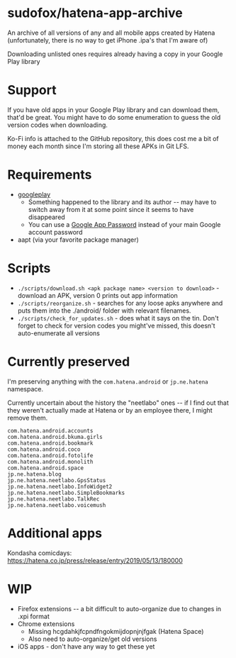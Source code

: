 # sudofox/hatena-app-archive

An archive of all versions of any and all mobile apps created by Hatena (unfortunately, there is no way to get iPhone .ipa's that I'm aware of)

Downloading unlisted ones requires already having a copy in your Google Play library

# Support

If you have old apps in your Google Play library and can download them, that'd be great. You might have to do some enumeration to guess the old version codes when downloading.

Ko-Fi info is attached to the GitHub repository, this does cost me a bit of money each month since I'm storing all these APKs in Git LFS.

# Requirements

- [googleplay](https://github.com/89z/googleplay)
  - Something happened to the library and its author -- may have to switch away from it at some point since it seems to have disappeared
  - You can use a [Google App Password](https://myaccount.google.com/apppasswords) instead of your main Google account password
- aapt (via your favorite package manager)

# Scripts

- `./scripts/download.sh <apk package name> <version to download>` - download an APK, version 0 prints out app information
- `./scripts/reorganize.sh` - searches for any loose apks anywhere and puts them into the ./android/ folder with relevant filenames.
- `./scripts/check_for_updates.sh` - does what it says on the tin. Don't forget to check for version codes you might've missed, this doesn't auto-enumerate all versions

# Currently preserved

I'm preserving anything with the `com.hatena.android` or `jp.ne.hatena` namespace.

Currently uncertain about the history the "neetlabo" ones -- if I find out that they weren't actually made at Hatena or by an employee there, I might remove them.

```
com.hatena.android.accounts
com.hatena.android.bkuma.girls
com.hatena.android.bookmark
com.hatena.android.coco
com.hatena.android.fotolife
com.hatena.android.monolith
com.hatena.android.space
jp.ne.hatena.blog
jp.ne.hatena.neetlabo.GpsStatus
jp.ne.hatena.neetlabo.InfoWidget2
jp.ne.hatena.neetlabo.SimpleBookmarks
jp.ne.hatena.neetlabo.TalkRec
jp.ne.hatena.neetlabo.voicemush
```

# Additional apps

Kondasha comicdays: https://hatena.co.jp/press/release/entry/2019/05/13/180000

# WIP

- Firefox extensions -- a bit difficult to auto-organize due to changes in .xpi format
- Chrome extensions
  - Missing hcgdahkjfcpndfngokmijdopnjnjfgak (Hatena Space)
  - Also need to auto-organize/get old versions
- iOS apps - don't have any way to get these yet
